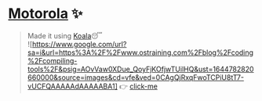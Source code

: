 # [Motorola](https://likhith1030.github.io/keep-my-number-in-ur-motorola/) :sparkles:

> Made it using [Koala](http://koala-app.com/):sleeping:</br>
> ![https://www.google.com/url?sa=i&url=https%3A%2F%2Fwww.ostraining.com%2Fblog%2Fcoding%2Fcompiling-tools%2F&psig=AOvVaw0XDue_QoyFjKOfjwTUilHQ&ust=1644782820660000&source=images&cd=vfe&ved=0CAgQjRxqFwoTCPiU8tT7-vUCFQAAAAAdAAAAABA1]
> :point_right: [click-me](https://likhith1030.github.io/keep-my-number-in-ur-motorola/)
